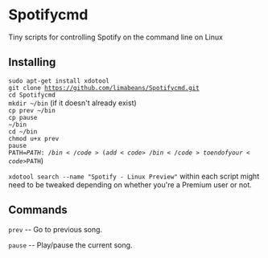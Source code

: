 # Spotifycmd
Tiny scripts for controlling Spotify on the command line on Linux

## Installing

<code>sudo apt-get install xdotool</code><br>
<code>git clone https://github.com/limabeans/Spotifycmd.git</code><br>
<code>cd Spotifycmd</code><br>
<code>mkdir ~/bin</code> (if it doesn't already exist)<br>
<code>cp prev ~/bin</code><br>
<code>cp pause ~/bin</code><br>
<code>cd ~/bin</code><br>
<code>chmod u+x prev pause</code><br>
<code>PATH=$PATH:~/bin</code> (add <code>~/bin</code> to end of your <code>$PATH</code>)

<code>xdotool search --name "Spotify - Linux Preview"</code> within each script might need to be tweaked depending on whether you're a Premium user or not.

## Commands

<code>prev</code> -- Go to previous song. 

<code>pause</code> -- Play/pause the current song.

